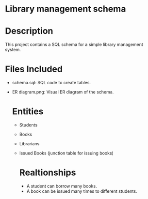 # Library management schema 

# Description
This project contains a SQL schema for a simple library management system.

# Files Included
- schema.sql: SQL code to create tables.
- ER diagram.png: Visual ER diagram of the schema.

  # Entities
  - Students
  - Books
  - Librarians
  - Issued Books (junction table for issuing books)
 
    # Realtionships
    - A student can borrow many books.
    - A book can be issued many times to different students.
